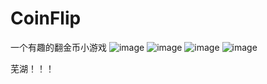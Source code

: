 # CoinFlip
一个有趣的翻金币小游戏
![image](https://github.com/bclnb666/CoinFlip/assets/132198259/dab70c32-9a1a-4c35-b08b-567e29d918c6)
![image](https://github.com/bclnb666/CoinFlip/assets/132198259/abf7d8b5-ad21-4582-806b-6a468da29a35)
![image](https://github.com/bclnb666/CoinFlip/assets/132198259/2d0ce186-7122-4934-a633-8bf358841027)
![image](https://github.com/bclnb666/CoinFlip/assets/132198259/a27d00cf-4466-4a8f-87a9-a2fc14e0caf9)

芜湖！！！

